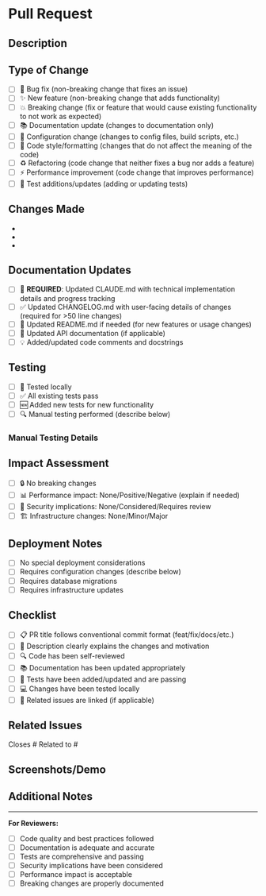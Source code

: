 # Pull Request

## Description
<!-- Provide a brief description of the changes in this PR -->

## Type of Change
<!-- Mark the relevant option with an "x" -->
- [ ] 🐛 Bug fix (non-breaking change that fixes an issue)
- [ ] ✨ New feature (non-breaking change that adds functionality)
- [ ] 💥 Breaking change (fix or feature that would cause existing functionality to not work as expected)
- [ ] 📚 Documentation update (changes to documentation only)
- [ ] 🔧 Configuration change (changes to config files, build scripts, etc.)
- [ ] 🎨 Code style/formatting (changes that do not affect the meaning of the code)
- [ ] ♻️ Refactoring (code change that neither fixes a bug nor adds a feature)
- [ ] ⚡ Performance improvement (code change that improves performance)
- [ ] 🧪 Test additions/updates (adding or updating tests)

## Changes Made
<!-- List the specific changes made in this PR -->
- 
- 
- 

## Documentation Updates
<!-- Check all that apply -->
- [ ] 📝 **REQUIRED**: Updated CLAUDE.md with technical implementation details and progress tracking
- [ ] ✅ Updated CHANGELOG.md with user-facing details of changes (required for >50 line changes)
- [ ] 📖 Updated README.md if needed (for new features or usage changes)
- [ ] 🔗 Updated API documentation (if applicable)
- [ ] 💡 Added/updated code comments and docstrings

## Testing
<!-- Describe the testing performed -->
- [ ] 🧪 Tested locally
- [ ] ✅ All existing tests pass
- [ ] 🆕 Added new tests for new functionality
- [ ] 🔍 Manual testing performed (describe below)

### Manual Testing Details
<!-- Describe any manual testing performed -->

## Impact Assessment
<!-- Check all that apply -->
- [ ] 🔒 No breaking changes
- [ ] 📊 Performance impact: None/Positive/Negative (explain if needed)
- [ ] 🔐 Security implications: None/Considered/Requires review
- [ ] 🏗️ Infrastructure changes: None/Minor/Major

## Deployment Notes
<!-- Any special considerations for deployment -->
- [ ] No special deployment considerations
- [ ] Requires configuration changes (describe below)
- [ ] Requires database migrations
- [ ] Requires infrastructure updates

## Checklist
<!-- Ensure all items are completed before requesting review -->
- [ ] 📋 PR title follows conventional commit format (feat/fix/docs/etc.)
- [ ] 📝 Description clearly explains the changes and motivation
- [ ] 🔍 Code has been self-reviewed
- [ ] 📚 Documentation has been updated appropriately
- [ ] 🧪 Tests have been added/updated and are passing
- [ ] 💻 Changes have been tested locally
- [ ] 🔗 Related issues are linked (if applicable)

## Related Issues
<!-- Link any related issues -->
Closes #
Related to #

## Screenshots/Demo
<!-- Add screenshots or demo links if applicable -->

## Additional Notes
<!-- Any additional information that reviewers should know -->

---

**For Reviewers:**
- [ ] Code quality and best practices followed
- [ ] Documentation is adequate and accurate
- [ ] Tests are comprehensive and passing
- [ ] Security implications have been considered
- [ ] Performance impact is acceptable
- [ ] Breaking changes are properly documented